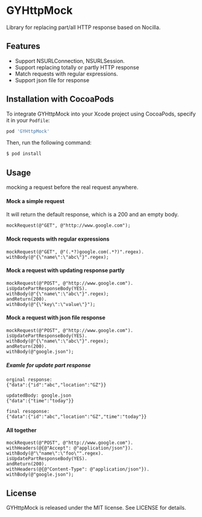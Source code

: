 # GYHttpMock
Library for replacing part/all HTTP response based on Nocilla.

## Features
* Support NSURLConnection, NSURLSession.
* Support replacing totally or partly HTTP response
* Match requests with regular expressions.
* Support json file for response

## Installation with CocoaPods

To integrate GYHttpMock into your Xcode project using CocoaPods, specify it in your `Podfile`:

```ruby
pod 'GYHttpMock'
```

Then, run the following command:

```bash
$ pod install
```

## Usage
mocking a request before the real request anywhere.

#### Mock a simple request
It will return the default response, which is a 200 and an empty body.

```objc
mockRequest(@"GET", @"http://www.google.com");
```

#### Mock requests with regular expressions
```objc
mockRequest(@"GET", @"(.*?)google.com(.*?)".regex).
withBody(@"{\"name\":\"abc\"}".regex);
```


#### Mock a request with updating response partly

```objc
mockRequest(@"POST", @"http://www.google.com").
isUpdatePartResponseBody(YES).
withBody(@"{\"name\":\"abc\"}".regex);
andReturn(200).
withBody(@"{\"key\":\"value\"}");
```

#### Mock a request with json file response

```objc
mockRequest(@"POST", @"http://www.google.com").
isUpdatePartResponseBody(YES).
withBody(@"{\"name\":\"abc\"}".regex);
andReturn(200).
withBody(@"google.json");
```
##### Examle for update part response 
    orginal response:
    {"data":{"id":"abc","location":"GZ"}}

    updatedBody: google.json
    {"data":{"time":"today"}}

    final resoponse:
    {"data":{"id":"abc","location":"GZ","time":"today"}}

#### All together
```objc
mockRequest(@"POST", @"http://www.google.com").
withHeaders(@{@"Accept": @"application/json"}).
withBody(@"\"name\":\"foo\"".regex).
isUpdatePartResponseBody(YES).
andReturn(200).
withHeaders(@{@"Content-Type": @"application/json"}).
withBody(@"google.json");
```

## License

GYHttpMock is released under the MIT license. See LICENSE for details.
